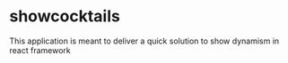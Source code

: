 # showcocktails
This application is meant to deliver a quick solution to show dynamism in react framework
